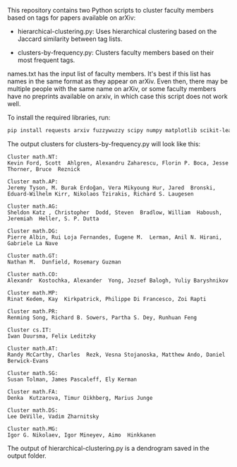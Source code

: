 This repository contains two Python scripts to cluster faculty members based on tags for papers available on arXiv:

* hierarchical-clustering.py: Uses hierarchical clustering based on the Jaccard similarity between tag lists.

* clusters-by-frequency.py: Clusters faculty members based on their most frequent tags.

names.txt has the input list of faculty members. It's best if this list has names in the same format as they appear on arXiv. Even then, there may be multiple people with the same name on arXiv, or some faculty members have no preprints available on arxiv, in which case this script does not work well.

To install the required libraries, run:

```bash
pip install requests arxiv fuzzywuzzy scipy numpy matplotlib scikit-learn
```

The output clusters for clusters-by-frequency.py will look like this: 

```
Cluster math.NT:
Kevin Ford, Scott  Ahlgren, Alexandru Zaharescu, Florin P. Boca, Jesse Thorner, Bruce  Reznick

Cluster math.AP:
Jeremy Tyson, M. Burak Erdoğan, Vera Mikyoung Hur, Jared  Bronski, Eduard-Wilhelm Kirr, Nikolaos Tzirakis, Richard S. Laugesen

Cluster math.AG:
Sheldon Katz , Christopher  Dodd, Steven  Bradlow, William  Haboush, Jeremiah  Heller, S. P. Dutta

Cluster math.DG:
Pierre Albin, Rui Loja Fernandes, Eugene M.  Lerman, Anil N. Hirani, Gabriele La Nave

Cluster math.GT:
Nathan M.  Dunfield, Rosemary Guzman

Cluster math.CO:
Alexandr  Kostochka, Alexander  Yong, Jozsef Balogh, Yuliy Baryshnikov

Cluster math.MP:
Rinat Kedem, Kay  Kirkpatrick, Philippe Di Francesco, Zoi Rapti

Cluster math.PR:
Renming Song, Richard B. Sowers, Partha S. Dey, Runhuan Feng

Cluster cs.IT:
Iwan Duursma, Felix Leditzky

Cluster math.AT:
Randy McCarthy, Charles  Rezk, Vesna Stojanoska, Matthew Ando, Daniel Berwick-Evans

Cluster math.SG:
Susan Tolman, James Pascaleff, Ely Kerman

Cluster math.FA:
Denka  Kutzarova, Timur Oikhberg, Marius Junge

Cluster math.DS:
Lee DeVille, Vadim Zharnitsky

Cluster math.MG:
Igor G. Nikolaev, Igor Mineyev, Aimo  Hinkkanen

```

The output of hierarchical-clustering.py is a dendrogram saved in the output folder.
